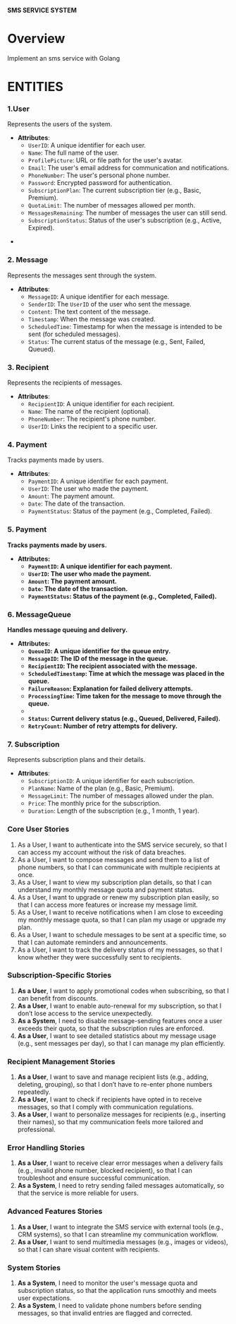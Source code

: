 **SMS SERVICE SYSTEM**

 

# Overview

Implement an sms service with Golang

# ENTITIES

### 

### **1.User**

Represents the users of the system.

* **Attributes**:  
  * `UserID`: A unique identifier for each user.  
  * `Name`: The full name of the user.  
  * `ProfilePicture`: URL or file path for the user's avatar.  
  * `Email`: The user's email address for communication and notifications.  
  * `PhoneNumber`: The user's personal phone number.  
  * `Password`: Encrypted password for authentication.  
  * `SubscriptionPlan`: The current subscription tier (e.g., Basic, Premium).  
  * `QuotaLimit`: The number of messages allowed per month.  
  * `MessagesRemaining`: The number of messages the user can still send.  
  * `SubscriptionStatus`: Status of the user's subscription (e.g., Active, Expired).  
- 

### **2\. Message**

Represents the messages sent through the system.

* **Attributes**:  
  * `MessageID`: A unique identifier for each message.  
  * `SenderID`: The `UserID` of the user who sent the message.  
  * `Content`: The text content of the message.  
  * `Timestamp`: When the message was created.  
  * `ScheduledTime`: Timestamp for when the message is intended to be sent (for scheduled messages).  
  * `Status`: The current status of the message (e.g., Sent, Failed, Queued).

### **3\. Recipient**

Represents the recipients of messages.

* **Attributes**:  
  * `RecipientID`: A unique identifier for each recipient.  
  * `Name`: The name of the recipient (optional).  
  * `PhoneNumber`: The recipient's phone number.  
  * `UserID`: Links the recipient to a specific user.

### **4\. Payment**

Tracks payments made by users.

* **Attributes**:  
  * `PaymentID`: A unique identifier for each payment.  
  * `UserID`: The user who made the payment.  
  * `Amount`: The payment amount.  
  * `Date`: The date of the transaction.  
  * `PaymentStatus`: Status of the payment (e.g., Completed, Failed).

### **5\. Payment**

**Tracks payments made by users.**

* **Attributes:**  
  * **`PaymentID`: A unique identifier for each payment.**  
  * **`UserID`: The user who made the payment.**  
  * **`Amount`: The payment amount.**  
  * **`Date`: The date of the transaction.**  
  * **`PaymentStatus`: Status of the payment (e.g., Completed, Failed).**

### **6\. MessageQueue**

**Handles message queuing and delivery.**

* **Attributes:**  
  * **`QueueID`: A unique identifier for the queue entry.**  
  * **`MessageID`: The ID of the message in the queue.**  
  * **`RecipientID`: The recipient associated with the message.**  
  * **`ScheduledTimestamp`: Time at which the message was placed in the queue.**  
  * **`FailureReason`: Explanation for failed delivery attempts.**  
  * **`ProcessingTime`: Time taken for the message to move through the queue.**  
  *   
  * **`Status`: Current delivery status (e.g., Queued, Delivered, Failed).**  
  * **`RetryCount`: Number of retry attempts for delivery.**

### **7\. Subscription**

Represents subscription plans and their details.

* **Attributes**:  
  * `SubscriptionID`: A unique identifier for each subscription.  
  * `PlanName`: Name of the plan (e.g., Basic, Premium).  
  * `MessageLimit`: The number of messages allowed under the plan.  
  * `Price`: The monthly price for the subscription.  
  * `Duration`: Length of the subscription (e.g., 1 month, 1 year).

### **Core User Stories**

1. As a User, I want to authenticate into the SMS service securely, so that I can access my account without the risk of data breaches.  
2. As a User, I want to compose messages and send them to a list of phone numbers, so that I can communicate with multiple recipients at once.  
3. As a User, I want to view my subscription plan details, so that I can understand my monthly message quota and payment status.  
4. As a User, I want to upgrade or renew my subscription plan easily, so that I can access more features or increase my message limit.  
5. As a User, I want to receive notifications when I am close to exceeding my monthly message quota, so that I can plan my usage or upgrade my plan.  
6. As a User, I want to schedule messages to be sent at a specific time, so that I can automate reminders and announcements.  
7. As a User, I want to track the delivery status of my messages, so that I know whether they were successfully sent to recipients.

### **Subscription-Specific Stories**

1. **As a User**, I want to apply promotional codes when subscribing, so that I can benefit from discounts.  
2. **As a User**, I want to enable auto-renewal for my subscription, so that I don’t lose access to the service unexpectedly.  
3. **As a System**, I need to disable message-sending features once a user exceeds their quota, so that the subscription rules are enforced.  
4. **As a User**, I want to see detailed statistics about my message usage (e.g., sent messages per day), so that I can manage my plan efficiently.

### **Recipient Management Stories**

1. **As a User**, I want to save and manage recipient lists (e.g., adding, deleting, grouping), so that I don’t have to re-enter phone numbers repeatedly.  
2. **As a User**, I want to check if recipients have opted in to receive messages, so that I comply with communication regulations.  
3. **As a User**, I want to personalize messages for recipients (e.g., inserting their names), so that my communication feels more tailored and professional.

### **Error Handling Stories**

1. **As a User**, I want to receive clear error messages when a delivery fails (e.g., invalid phone number, blocked recipient), so that I can troubleshoot and ensure successful communication.  
2. **As a System**, I need to retry sending failed messages automatically, so that the service is more reliable for users.

### **Advanced Features Stories**

1. **As a User**, I want to integrate the SMS service with external tools (e.g., CRM systems), so that I can streamline my communication workflow.  
2. **As a User**, I want to send multimedia messages (e.g., images or videos), so that I can share visual content with recipients.

### **System Stories**

1. **As a System**, I need to monitor the user's message quota and subscription status, so that the application runs smoothly and meets user expectations.  
2. **As a System**, I need to validate phone numbers before sending messages, so that invalid entries are flagged and corrected.

